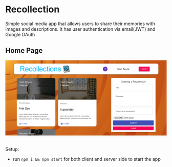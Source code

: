 # Recollection
Simple social media app that allows users to share their memories with images and descriptions. It has user authentication via email(JWT) and Google OAuth



## Home Page
<img src="./client/readme-images/home-page.png" width="800">
&nbsp;




Setup:
- run ```npm i && npm start``` for both client and server side to start the app
